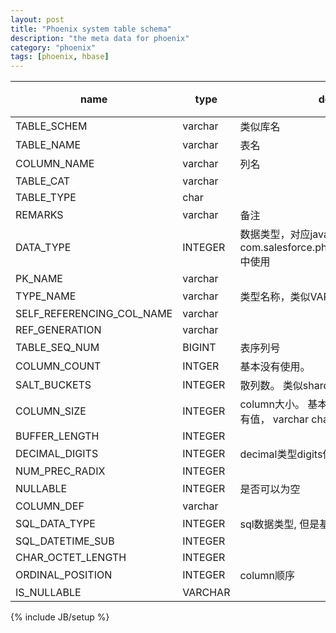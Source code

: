 ```yaml
---
layout: post
title: "Phoenix system table schema"
description: "the meta data for phoenix"
category: "phoenix"
tags: [phoenix, hbase]
---
```


|name |type|descrition | 标记|
|---|---|---|--|
| TABLE_SCHEM | varchar| 类似库名| 
|TABLE_NAME|varchar|表名|
|COLUMN_NAME|varchar|列名|
|TABLE_CAT|varchar| |
|TABLE_TYPE|char| |
|REMARKS|varchar|备注|
|DATA_TYPE|INTEGER| 数据类型，对应java.sql.Types， 在com.salesforce.phoenix.schema.PDataType 中使用|
|PK_NAME|varchar| | *|
|TYPE_NAME |varchar|类型名称，类似VARCHAR这种|
|SELF_REFERENCING_COL_NAME | varchar| |*|
|REF_GENERATION|varchar| | *|
|TABLE_SEQ_NUM| BIGINT| 表序列号|
|COLUMN_COUNT|INTGER| 基本没有使用。 |
|SALT_BUCKETS|INTEGER|散列数。 类似shard份数|
|COLUMN_SIZE|INTEGER| column大小。 基本上只有INTEGER这种才会有值， varchar char等都是null|
|BUFFER_LENGTH|INTEGER| | * |
|DECIMAL_DIGITS|INTEGER|decimal类型digits位数| |
|NUM_PREC_RADIX|INTEGER| | *|
|NULLABLE|INTEGER| 是否可以为空| *|
|COLUMN_DEF| varchar|  | *|
|SQL_DATA_TYPE| INTEGER|sql数据类型, 但是基本没有地方使用 | *|
|SQL_DATETIME_SUB|INTEGER|  | * |
|CHAR_OCTET_LENGTH|INTEGER| | * |
|ORDINAL_POSITION|INTEGER|column顺序| |
|IS_NULLABLE|VARCHAR| | * |







{% include JB/setup %}
 
